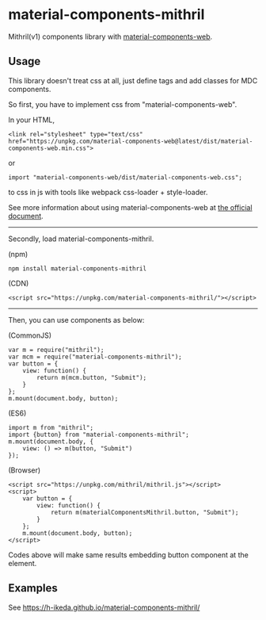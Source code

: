 # material-components-mithril
Mithril(v1) components library with [material-components-web](https://github.com/material-components/material-components-web).  
## Usage
This library doesn't treat css at all, just define tags and add classes for MDC components.

So first, you have to implement css from "material-components-web".

In your HTML,
```
<link rel="stylesheet" type="text/css" href="https://unpkg.com/material-components-web@latest/dist/material-components-web.min.css">
```
or
```
import "material-components-web/dist/material-components-web.css";
```
to css in js with tools like webpack css-loader + style-loader.

See more information about using material-components-web at [the official document](https://github.com/material-components/material-components-web/blob/master/docs/getting-started.md).

---
Secondly, load material-components-mithril.

(npm)
```
npm install material-components-mithril
```
(CDN)
```
<script src="https://unpkg.com/material-components-mithril/"></script>
```

---
Then, you can use components as below:

(CommonJS)
```
var m = require("mithril");
var mcm = require("material-components-mithril");
var button = {
    view: function() {
        return m(mcm.button, "Submit");
    }
};
m.mount(document.body, button);
```

(ES6)
```
import m from "mithril";
import {button} from "material-components-mithril";
m.mount(document.body, {
    view: () => m(button, "Submit")
});
```

(Browser)
```
<script src="https://unpkg.com/mithril/mithril.js"></script>
<script>
    var button = {
        view: function() {
            return m(materialComponentsMithril.button, "Submit");
        }
    };
    m.mount(document.body, button);
</script>
```

Codes above will make same results embedding button component at the <body> element.

## Examples
See https://h-ikeda.github.io/material-components-mithril/
